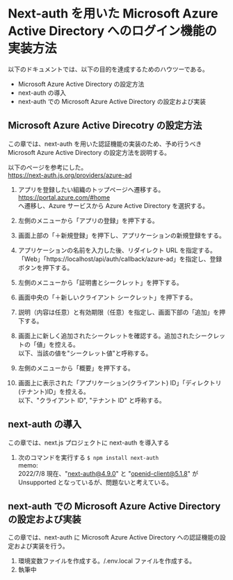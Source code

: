 # Next-auth を用いた Microsoft Azure Active Directory へのログイン機能の実装方法

以下のドキュメントでは、以下の目的を達成するためのハウツーである。

- Microsoft Azure Active Directory の設定方法
- next-auth の導入
- next-auth での Microsoft Azure Active Directory の設定および実装

## Microsoft Azure Active Direcotry の設定方法

この章では、next-auth を用いた認証機能の実装のため、予め行うべき Microsoft Azure Active Directory の設定方法を説明する。

以下のページを参考にした。  
https://next-auth.js.org/providers/azure-ad

1. アプリを登録したい組織のトップページへ遷移する。  
   https://portal.azure.com/#home  
   へ遷移し、Azure サービスから Azure Active Directory を選択する。

2. 左側のメニューから「アプリの登録」を押下する。
3. 画面上部の「＋新規登録」を押下し、アプリケーションの新規登録をする。
4. アプリケーションの名前を入力した後、リダイレクト URL を指定する。  
   「Web」「https://localhost/api/auth/callback/azure-ad」を指定し、登録ボタンを押下する。
5. 左側のメニューから「証明書とシークレット」を押下する。
6. 画面中央の「＋新しいクライアント シークレット」を押下する。
7. 説明（内容は任意）と有効期限（任意）を指定し、画面下部の「追加」を押下する。
8. 画面上に新しく追加されたシークレットを確認する。追加されたシークレットの「値」を控える。  
   以下、当該の値を"シークレット値"と呼称する。
9. 左側のメニューから「概要」を押下する。
10. 画面上に表示された「アプリケーション(クライアント) ID」「ディレクトリ(テナント)ID」を控える。  
    以下、"クライアント ID", "テナント ID" と呼称する。

## next-auth の導入

この章では、next.js プロジェクトに next-auth を導入する

1. 次のコマンドを実行する
   `$ npm install next-auth`  
   memo:  
   2022/7/8 現在、"next-auth@4.9.0" と "openid-client@5.1.8" が Unsupported となっているが、問題ないと考えている。

## next-auth での Microsoft Azure Active Directory の設定および実装

この章では、next-auth に Microsoft Azure Active Directory への認証機能の設定および実装を行う。

1. 環境変数ファイルを作成する。/.env.local ファイルを作成する。
2. 執筆中
